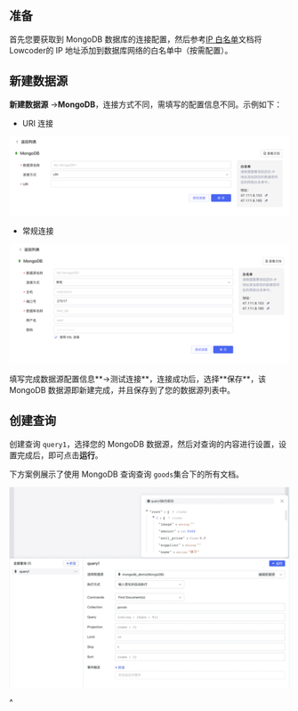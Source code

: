 ## 准备

首先您要获取到 MongoDB 数据库的连接配置，然后参考[IP 白名单](../ip-allowlist.md)文档将Lowcoder的 IP 地址添加到数据库网络的白名单中（按需配置）。

## 新建数据源

**新建数据源** -> ​**MongoDB**​，连接方式不同，需填写的配置信息不同。示例如下：

* URI 连接

![](../assets/mongodb-1-20231002172847-bjy2h3z.png)​

* 常规连接

![](../assets/mongodb-2-20231002172847-7d11q1d.png)​

填写完成数据源配置信息​\*\*->测试连接**​，连接成功后，选择​**保存\*\*​，该 MongoDB 数据源即新建完成，并且保存到了您的数据源列表中。

## 创建查询

创建查询 `query1`​，选择您的 MongoDB 数据源，然后对查询的内容进行设置，设置完成后，即可点击​**运行**​。

下方案例展示了使用 MongoDB 查询查询 `goods`​ 集合下的所有文档。

![](../assets/mongodb-3-20231002172847-zyk4pgx.png)​

^
